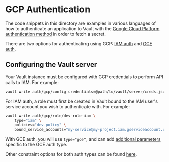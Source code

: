 # GCP Authentication

The code snippets in this directory are examples in various languages of how to authenticate an application to Vault with the [Google Cloud Platform authentication method](https://www.vaultproject.io/docs/auth/gcp) in order to fetch a secret.

There are two options for authenticating using GCP: [IAM auth](https://www.vaultproject.io/docs/auth/gcp#iam-login) and [GCE auth](https://www.vaultproject.io/docs/auth/gcp#gce-login).

## Configuring the Vault server

Your Vault instance must be configured with GCP credentials to
perform API calls to IAM. For example:

```sh
vault write auth/gcp/config credentials=@path/to/vault/server/creds.json
```

For IAM auth, a role must first be created in Vault bound to the IAM user's service
account you wish to authenticate with. For example:

```sh
vault write auth/gcp/role/dev-role-iam \
    type="iam" \
    policies="dev-policy" \
    bound_service_accounts="my-service@my-project.iam.gserviceaccount.com"
```

With GCE auth, you will use `type="gce"`, and can add [additional parameters](https://www.vaultproject.io/api/auth/gcp#gce-only-parameters) specific to the GCE auth type.

Other constraint options for both auth types can be found [here](https://www.vaultproject.io/api/auth/gcp#create-role).